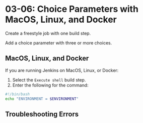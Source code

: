 # 03-06: Choice Parameters with MacOS, Linux, and Docker

Create a freestyle job with one build step.

Add a choice parameter with three or more choices.

## MacOS, Linux, and Docker

If you are running Jenkins on MacOS, Linux, or Docker:

1. Select the `Execute shell` build step.
2. Enter the following for the command:

```bash
#!/bin/bash
echo "ENVIRONMENT = $ENVIRONMENT"
```

## Troubleshooting Errors
